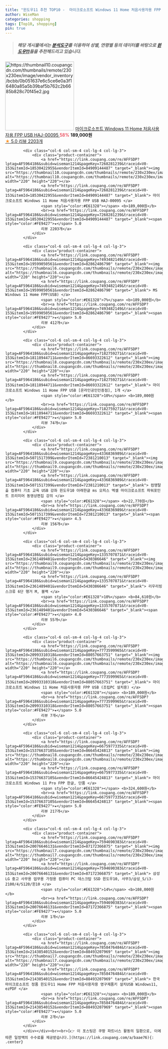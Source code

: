 ```yaml
---
title: "윈도우11 추천 TOP10 -  마이크로소프트 Windows 11 Home 처음사용자용 FPP USB HAJ-00095 "
author: WiseMan
categories: shopping
tags: [Top10, shopping]
pin: true
---
```


> ##### 해당 게시물에서는 [**분석도구**](https://itemscout.io/)를 이용하여 **성별**, **연령별** 등의 데이터를 바탕으로 [**윈도우11**](https://link.coupang.com/a/baae76)들을 추천해드리고 있습니다.
<div class="container"><div class="row">
            <div class="col-6 col-sm-4 col-lg-4 col-lg-3">
                <div class="product-container">
                    <a href="https://link.coupang.com/re/AFFSDP?lptag=AF5964186&subid=wiseman1214&pageKey=7268281239&traceid=V0-153&itemId=18530422955&vendorItemId=84909144487" target="_blank"><img src="https://thumbnail10.coupangcdn.com/thumbnails/remote/230x230ex/image/vendor_inventory/bcbb/0b051637e6c5ce6e0a3f16480a85a5b39baf5b762c2b6685b828c70f45e2.jpg" alt="https://thumbnail10.coupangcdn.com/thumbnails/remote/230x230ex/image/vendor_inventory/bcbb/0b051637e6c5ce6e0a3f16480a85a5b39baf5b762c2b6685b828c70f45e2.jpg" width="220" height="220"></a>
                    <a href="https://link.coupang.com/re/AFFSDP?lptag=AF5964186&subid=wiseman1214&pageKey=7268281239&traceid=V0-153&itemId=18530422955&vendorItemId=84909144487" target="_blank"> 마이크로소프트 Windows 11 Home 처음사용자용 FPP USB HAJ-00095 </a>
                    <span style="color:#E61328">58%</span> <b>189,000원</b>
                    <br><a href="https://link.coupang.com/re/AFFSDP?lptag=AF5964186&subid=wiseman1214&pageKey=7268281239&traceid=V0-153&itemId=18530422955&vendorItemId=84909144487" target="_blank"><span style="color:#FE9427">★</span> 5.0
                    리뷰 2203개</a>
                </div>
            </div>
            
            <div class="col-6 col-sm-4 col-lg-4 col-lg-3">
                <div class="product-container">
                    <a href="https://link.coupang.com/re/AFFSDP?lptag=AF5964186&subid=wiseman1214&pageKey=7268281239&traceid=V0-153&itemId=18530422955&vendorItemId=84909144487" target="_blank"><img src="https://thumbnail10.coupangcdn.com/thumbnails/remote/230x230ex/image/vendor_inventory/bcbb/0b051637e6c5ce6e0a3f16480a85a5b39baf5b762c2b6685b828c70f45e2.jpg" alt="https://thumbnail10.coupangcdn.com/thumbnails/remote/230x230ex/image/vendor_inventory/bcbb/0b051637e6c5ce6e0a3f16480a85a5b39baf5b762c2b6685b828c70f45e2.jpg" width="220" height="220"></a>
                    <a href="https://link.coupang.com/re/AFFSDP?lptag=AF5964186&subid=wiseman1214&pageKey=7268281239&traceid=V0-153&itemId=18530422955&vendorItemId=84909144487" target="_blank"> 마이크로소프트 Windows 11 Home 처음사용자용 FPP USB HAJ-00095 </a>
                    <span style="color:#E61328"></span> <b>189,000원</b>
                    <br><a href="https://link.coupang.com/re/AFFSDP?lptag=AF5964186&subid=wiseman1214&pageKey=7268281239&traceid=V0-153&itemId=18530422955&vendorItemId=84909144487" target="_blank"><span style="color:#FE9427">★</span> 5.0
                    리뷰 2203개</a>
                </div>
            </div>
            
            <div class="col-6 col-sm-4 col-lg-4 col-lg-3">
                <div class="product-container">
                    <a href="https://link.coupang.com/re/AFFSDP?lptag=AF5964186&subid=wiseman1214&pageKey=7493482149&traceid=V0-153&itemId=19599050561&vendorItemId=82862486790" target="_blank"><img src="https://thumbnail6.coupangcdn.com/thumbnails/remote/230x230ex/image/vendor_inventory/caf2/701e09f8eb0f8190027ff64b0072d321018ee3a3ca17dcab80685e6cac54.jpg" alt="https://thumbnail6.coupangcdn.com/thumbnails/remote/230x230ex/image/vendor_inventory/caf2/701e09f8eb0f8190027ff64b0072d321018ee3a3ca17dcab80685e6cac54.jpg" width="220" height="220"></a>
                    <a href="https://link.coupang.com/re/AFFSDP?lptag=AF5964186&subid=wiseman1214&pageKey=7493482149&traceid=V0-153&itemId=19599050561&vendorItemId=82862486790" target="_blank"> MS Windows 11 Home FPP(USB) </a>
                    <span style="color:#E61328">7%</span> <b>189,000원</b>
                    <br><a href="https://link.coupang.com/re/AFFSDP?lptag=AF5964186&subid=wiseman1214&pageKey=7493482149&traceid=V0-153&itemId=19599050561&vendorItemId=82862486790" target="_blank"><span style="color:#FE9427">★</span> 5.0
                    리뷰 412개</a>
                </div>
            </div>
            
            <div class="col-6 col-sm-4 col-lg-4 col-lg-3">
                <div class="product-container">
                    <a href="https://link.coupang.com/re/AFFSDP?lptag=AF5964186&subid=wiseman1214&pageKey=7182759271&traceid=V0-153&itemId=18118944711&vendorItemId=86693322612" target="_blank"><img src="https://thumbnail8.coupangcdn.com/thumbnails/remote/230x230ex/image/vendor_inventory/5420/881d6f9df7908ae2b8d71d5f7cb4adfc9ad106795bb945ed133967b50208.jpg" alt="https://thumbnail8.coupangcdn.com/thumbnails/remote/230x230ex/image/vendor_inventory/5420/881d6f9df7908ae2b8d71d5f7cb4adfc9ad106795bb945ed133967b50208.jpg" width="220" height="220"></a>
                    <a href="https://link.coupang.com/re/AFFSDP?lptag=AF5964186&subid=wiseman1214&pageKey=7182759271&traceid=V0-153&itemId=18118944711&vendorItemId=86693322612" target="_blank"> 마이크로소프트 Windows 11 Home FPP USB [온라인공인인증점], 1개 </a>
                    <span style="color:#E61328">10%</span> <b>189,000원</b>
                    <br><a href="https://link.coupang.com/re/AFFSDP?lptag=AF5964186&subid=wiseman1214&pageKey=7182759271&traceid=V0-153&itemId=18118944711&vendorItemId=86693322612" target="_blank"><span style="color:#FE9427">★</span> 5.0
                    리뷰 74개</a>
                </div>
            </div>
            
            <div class="col-6 col-sm-4 col-lg-4 col-lg-3">
                <div class="product-container">
                    <a href="https://link.coupang.com/re/AFFSDP?lptag=AF5964186&subid=wiseman1214&pageKey=4336836989&traceid=V0-153&itemId=5071517399&vendorItemId=72381210013" target="_blank"><img src="https://thumbnail9.coupangcdn.com/thumbnails/remote/230x230ex/image/vendor_inventory/7eeb/3072c6309cbc76db8a8c903419fbe5fd08db49cf61010834c4af5212aba9.jpg" alt="https://thumbnail9.coupangcdn.com/thumbnails/remote/230x230ex/image/vendor_inventory/7eeb/3072c6309cbc76db8a8c903419fbe5fd08db49cf61010834c4af5212aba9.jpg" width="220" height="220"></a>
                    <a href="https://link.coupang.com/re/AFFSDP?lptag=AF5964186&subid=wiseman1214&pageKey=4336836989&traceid=V0-153&itemId=5071517399&vendorItemId=72381210013" target="_blank"> 컴맹탈출 컴퓨터 기초 교육 USB 강좌 윈도우10 아래한글 ms 오피스 엑셀 마이크로소프트 파워포인트 프리미어 동영상편집 강의 </a>
                    <span style="color:#E61328"></span> <b>22,770원</b>
                    <br><a href="https://link.coupang.com/re/AFFSDP?lptag=AF5964186&subid=wiseman1214&pageKey=4336836989&traceid=V0-153&itemId=5071517399&vendorItemId=72381210013" target="_blank"><span style="color:#FE9427">★</span> 4.5
                    리뷰 156개</a>
                </div>
            </div>
            
            <div class="col-6 col-sm-4 col-lg-4 col-lg-3">
                <div class="product-container">
                    <a href="https://link.coupang.com/re/AFFSDP?lptag=AF5964186&subid=wiseman1214&pageKey=1335707871&traceid=V0-153&itemId=2361489401&vendorItemId=5430386646" target="_blank"><img src="https://thumbnail9.coupangcdn.com/thumbnails/remote/230x230ex/image/vendor_inventory/c0e9/9de1e79541141f0c24ee49c28f30cbba49ed5cb475c90793c962c5b781a1.jpg" alt="https://thumbnail9.coupangcdn.com/thumbnails/remote/230x230ex/image/vendor_inventory/c0e9/9de1e79541141f0c24ee49c28f30cbba49ed5cb475c90793c962c5b781a1.jpg" width="220" height="220"></a>
                    <a href="https://link.coupang.com/re/AFFSDP?lptag=AF5964186&subid=wiseman1214&pageKey=1335707871&traceid=V0-153&itemId=2361489401&vendorItemId=5430386646" target="_blank"> 리우리빙 스크류 6단 행거 M, 블랙 </a>
                    <span style="color:#E61328">10%</span> <b>84,610원</b>
                    <br><a href="https://link.coupang.com/re/AFFSDP?lptag=AF5964186&subid=wiseman1214&pageKey=1335707871&traceid=V0-153&itemId=2361489401&vendorItemId=5430386646" target="_blank"><span style="color:#FE9427">★</span> 4.0
                    리뷰 55개</a>
                </div>
            </div>
            
            <div class="col-6 col-sm-4 col-lg-4 col-lg-3">
                <div class="product-container">
                    <a href="https://link.coupang.com/re/AFFSDP?lptag=AF5964186&subid=wiseman1214&pageKey=7773599965&traceid=V0-153&itemId=20993310318&vendorItemId=88057663751" target="_blank"><img src="https://thumbnail6.coupangcdn.com/thumbnails/remote/230x230ex/image/vendor_inventory/b12c/fcba2e4c2f30720123862b8b92f9212ef929f2c8230d8c8ab68095505698.jpg" alt="https://thumbnail6.coupangcdn.com/thumbnails/remote/230x230ex/image/vendor_inventory/b12c/fcba2e4c2f30720123862b8b92f9212ef929f2c8230d8c8ab68095505698.jpg" width="220" height="220"></a>
                    <a href="https://link.coupang.com/re/AFFSDP?lptag=AF5964186&subid=wiseman1214&pageKey=7773599965&traceid=V0-153&itemId=20993310318&vendorItemId=88057663751" target="_blank"> 마이크로소프트 Windows 11 Home 처음사용자용 FPP USB (조립PC 설치용) </a>
                    <span style="color:#E61328"></span> <b>189,000원</b>
                    <br><a href="https://link.coupang.com/re/AFFSDP?lptag=AF5964186&subid=wiseman1214&pageKey=7773599965&traceid=V0-153&itemId=20993310318&vendorItemId=88057663751" target="_blank"><span style="color:#FE9427">★</span> 5.0
                    리뷰 7개</a>
                </div>
            </div>
            
            <div class="col-6 col-sm-4 col-lg-4 col-lg-3">
                <div class="product-container">
                    <a href="https://link.coupang.com/re/AFFSDP?lptag=AF5964186&subid=wiseman1214&pageKey=6675977335&traceid=V0-153&itemId=15376637105&vendorItemId=86645424813" target="_blank"><img src="https://thumbnail8.coupangcdn.com/thumbnails/remote/230x230ex/image/vendor_inventory/7ccc/742a7578adaeb81e08be5e1e584e320fd3c520c60b9d23aacc73adc60a1c.png" alt="https://thumbnail8.coupangcdn.com/thumbnails/remote/230x230ex/image/vendor_inventory/7ccc/742a7578adaeb81e08be5e1e584e320fd3c520c60b9d23aacc73adc60a1c.png" width="220" height="220"></a>
                    <a href="https://link.coupang.com/re/AFFSDP?lptag=AF5964186&subid=wiseman1214&pageKey=6675977335&traceid=V0-153&itemId=15376637105&vendorItemId=86645424813" target="_blank"> 마이크로소프트 Windows 11 Pro FPP 한글, 단품 </a>
                    <span style="color:#E61328"></span> <b>324,600원</b>
                    <br><a href="https://link.coupang.com/re/AFFSDP?lptag=AF5964186&subid=wiseman1214&pageKey=6675977335&traceid=V0-153&itemId=15376637105&vendorItemId=86645424813" target="_blank"><span style="color:#FE9427">★</span> 5.0
                    리뷰 217개</a>
                </div>
            </div>
            
            <div class="col-6 col-sm-4 col-lg-4 col-lg-3">
                <div class="product-container">
                    <a href="https://link.coupang.com/re/AFFSDP?lptag=AF5964186&subid=wiseman1214&pageKey=7594690383&traceid=V0-153&itemId=20076646131&vendorItemId=87172366875" target="_blank"><img src="https://thumbnail7.coupangcdn.com/thumbnails/remote/230x230ex/image/vendor_inventory/8a9d/49276ec8d782849b98f0fe59bebef4cc6e7098336324e77f73731c43f484.jpg" alt="https://thumbnail7.coupangcdn.com/thumbnails/remote/230x230ex/image/vendor_inventory/8a9d/49276ec8d782849b98f0fe59bebef4cc6e7098336324e77f73731c43f484.jpg" width="220" height="220"></a>
                    <a href="https://link.coupang.com/re/AFFSDP?lptag=AF5964186&subid=wiseman1214&pageKey=7594690383&traceid=V0-153&itemId=20076646131&vendorItemId=87172366875" target="_blank"> 삼성 LG 중고 사무용 업무용 가정용 컴퓨터 PC 데스크탑 SSD 윈도우10, 사무3/삼성_S/i3-2100/4/S120/윈10 </a>
                    <span style="color:#E61328">14%</span> <b>108,000원</b>
                    <br><a href="https://link.coupang.com/re/AFFSDP?lptag=AF5964186&subid=wiseman1214&pageKey=7594690383&traceid=V0-153&itemId=20076646131&vendorItemId=87172366875" target="_blank"><span style="color:#FE9427">★</span> 5.0
                    리뷰 1개</a>
                </div>
            </div>
            
            <div class="col-6 col-sm-4 col-lg-4 col-lg-3">
                <div class="product-container">
                    <a href="https://link.coupang.com/re/AFFSDP?lptag=AF5964186&subid=wiseman1214&pageKey=7858476484&traceid=V0-153&itemId=21438540152&vendorItemId=88493207969" target="_blank"><img src="https://thumbnail7.coupangcdn.com/thumbnails/remote/230x230ex/image/vendor_inventory/0b16/f8fd4a49e789523053688ce4fd44eda94ef95d9985a581cb59b6f869ad1c.png" alt="https://thumbnail7.coupangcdn.com/thumbnails/remote/230x230ex/image/vendor_inventory/0b16/f8fd4a49e789523053688ce4fd44eda94ef95d9985a581cb59b6f869ad1c.png" width="220" height="220"></a>
                    <a href="https://link.coupang.com/re/AFFSDP?lptag=AF5964186&subid=wiseman1214&pageKey=7858476484&traceid=V0-153&itemId=21438540152&vendorItemId=88493207969" target="_blank"> 한국 마이크로소프트 정품 윈도우11 Home FPP 처음사용자용 영구제품키 설치USB Windows11, ezPDF </a>
                    <span style="color:#E61328"></span> <b>189,000원</b>
                    <br><a href="https://link.coupang.com/re/AFFSDP?lptag=AF5964186&subid=wiseman1214&pageKey=7858476484&traceid=V0-153&itemId=21438540152&vendorItemId=88493207969" target="_blank"><span style="color:#FE9427">★</span> 5.0
                    리뷰 2개</a>
                </div>
            </div>
            </div></div><br><br>[👉 이 포스팅은 쿠팡 파트너스 활동의 일환으로, 이에 따른 일정액의 수수료를 제공받습니다.](https://link.coupang.com/a/baae76){: .center}